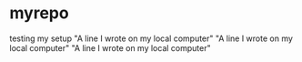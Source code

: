 # myrepo
testing my setup
"A line I wrote on my local computer" 
"A line I wrote on my local computer" 
"A line I wrote on my local computer" 
